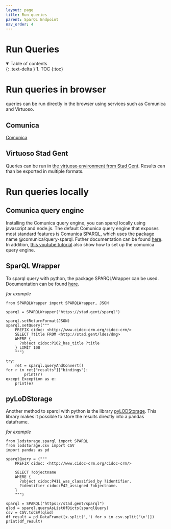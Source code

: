```yaml
---
layout: page
title: Run queries
parent: SparQL Endpoint
nav_order: 4
---
```


# Run Queries

<details open markdown="block">
  <summary>
    Table of contents
  </summary>
  {: .text-delta }
1. TOC
{:toc}
</details>

# Run queries in browser

queries can be run directly in the browser using services such as Comunica and Virtuoso. 

## Comunica

[Comunica](https://comunica.dev/)

## Virtuoso Stad Gent

Queries can be run in [the virtuoso environment from Stad Gent](https://stad.gent/sparql). Results can than be exported in multiple formats.

# Run queries locally

## Comunica query engine

Installing the Comunica query engine, you can sparql locally using javascript and node.js. The default Comunica query engine that exposes most standard features is Comunica SPARQL, which uses the package name @comunica/query-sparql. Futher documentation can be found [here](https://comunica.dev/docs/query/getting_started/query_cli/). In addition, [this youtube tutorial](https://www.youtube.com/watch?v=ydpdziVNw1k) also show how to set up the comunica query engine.

## SparQL Wrapper

To sparql query with python, the package SPARQLWrapper can be used. Documentation can be found [here](https://sparqlwrapper.readthedocs.io/en/latest/main.html). 

*for example*

```
from SPARQLWrapper import SPARQLWrapper, JSON

sparql = SPARQLWrapper("https://stad.gent/sparql")

sparql.setReturnFormat(JSON)
sparql.setQuery("""
    PREFIX cidoc: <http://www.cidoc-crm.org/cidoc-crm/>    
    SELECT ?title FROM <http://stad.gent/ldes/dmg>     
    WHERE { 
      ?object cidoc:P102_has_title ?title
    } LIMIT 100
    """)

try:
    ret = sparql.queryAndConvert()
for r in ret["results"]["bindings"]:
        print(r)
except Exception as e:
    print(e)
```

## pyLoDStorage

Another method to sparql with python is the library [pyLODStorage](https://github.com/WolfgangFahl/pyLoDStorage). This library makes it possible to store the results directly into a pandas dataframe.

*for example*

```
from lodstorage.sparql import SPARQL
from lodstorage.csv import CSV
import pandas as pd

sparqlQuery = ("""
    PREFIX cidoc: <http://www.cidoc-crm.org/cidoc-crm/>
    
    SELECT ?objectname 
    WHERE { 
      ?object cidoc:P41i_was_classified_by ?identifier.
      ?identifier cidoc:P42_assigned ?objectname.
    } 
    """)

sparql = SPARQL("https://stad.gent/sparql")
qlod = sparql.queryAsListOfDicts(sparqlQuery)
csv = CSV.toCSV(qlod)
df_result = pd.DataFrame([x.split(',') for x in csv.split('\n')])
print(df_result)
```
